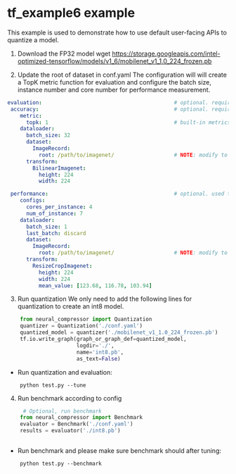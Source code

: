 tf_example6 example
=====================
This example is used to demonstrate how to use default user-facing APIs to quantize a model.

1. Download the FP32 model
wget https://storage.googleapis.com/intel-optimized-tensorflow/models/v1_6/mobilenet_v1_1.0_224_frozen.pb

2. Update the root of dataset in conf.yaml
The configuration will will create a TopK metric function for evaluation and configure the batch size, instance number and core number for performance measurement.    
```yaml
evaluation:                                          # optional. required if user doesn't provide eval_func in Quantization.
 accuracy:                                           # optional. required if user doesn't provide eval_func in Quantization.
    metric:
      topk: 1                                        # built-in metrics are topk, map, f1, allow user to register new metric.
    dataloader:
      batch_size: 32 
      dataset:
        ImageRecord:
          root: /path/to/imagenet/                   # NOTE: modify to evaluation dataset location if needed
      transform:
        BilinearImagenet: 
          height: 224
          width: 224

 performance:                                        # optional. used to benchmark performance of passing model.
    configs:
      cores_per_instance: 4
      num_of_instance: 7
    dataloader:
      batch_size: 1 
      last_batch: discard 
      dataset:
        ImageRecord:
          root: /path/to/imagenet/                   # NOTE: modify to evaluation dataset location if needed
      transform:
        ResizeCropImagenet: 
          height: 224
          width: 224
          mean_value: [123.68, 116.78, 103.94]

```

3. Run quantization
We only need to add the following lines for quantization to create an int8 model.
```python
    from neural_compressor import Quantization
    quantizer = Quantization('./conf.yaml')
    quantized_model = quantizer('./mobilenet_v1_1.0_224_frozen.pb')
    tf.io.write_graph(graph_or_graph_def=quantized_model,
                      logdir='./',
                      name='int8.pb',
                      as_text=False)
```
* Run quantization and evaluation:
```shell
    python test.py --tune
``` 

4. Run benchmark according to config
```python
     # Optional, run benchmark 
    from neural_compressor import Benchmark
    evaluator = Benchmark('./conf.yaml')
    results = evaluator('./int8.pb')
 
```

* Run benchmark and please make sure benchmark should after tuning:
```shell
    python test.py --benchmark
``` 
